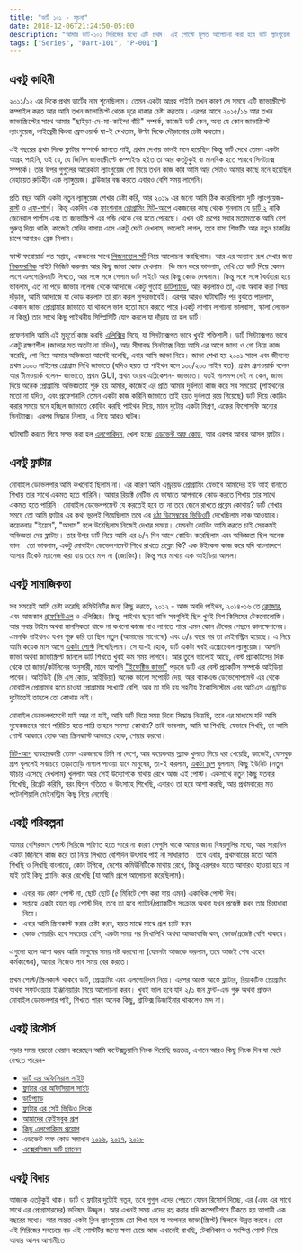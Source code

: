 ```yaml
---
title: "ডার্ট ১০১ - সূচনা"
date: 2018-12-06T21:24:50-05:00
description: "আমার ডার্ট-১০১ সিরিজের মধ্যে এটি প্রথম। এই পোস্টে মূলত আলোচনা করা হবে ডার্ট ল্যাংগুয়েজ নিয়ে আমার প্রাথমিক অভিজ্ঞতা এবং এই ধারার পরবর্তি পদক্ষেপ/পোস্ট নিয়ে।"
tags: ["Series", "Dart-101", "P-001"]
---
```


## একটু কাহিনী

২০১১/১২ এর দিকে প্রথম ডার্টের নাম শুনেছিলাম। তেমন একটা আগ্রহ পাইনি তখন কারণ সে সময়ে এটি জাভাস্ক্রীপ্টে কম্পাইল করত আর আমি তখন জাভাস্ক্রিপ্ট থেকে দূরে থাকার চেষ্টা করতাম। এরপর আসে ২০১৫/১৬ আর তখন জাভাস্ক্রিপ্টের সাথে আমার "ছাইড়া-দে-মা-কাইন্দা বাঁচি" সম্পর্ক, কাজেই ডার্ট কেন, অন্য যে কোন জাভাস্ক্রিপ্ট ল্যাংগুয়েজ, লাইব্রেরী কিংবা ফ্রেমওয়ার্ক যা-ই দেখতাম, উল্টা দিকে দৌড়ানোর চেষ্টা করতাম।

এই বছরের প্রথম দিকে ফ্লাটার সম্পর্কে জানতে পাই, প্রথম দেখায় ভালই মনে হয়েছিল কিন্তু ডার্ট দেখে তেমন একটা আগ্রহ পাইনি, ওই যে, যে জিনিস জাভাস্ক্রীপ্টে কম্পাইল্ড হইত তা আর কতটুকুই বা মানবিক হতে পারবে সিনট্যাক্স সম্পর্কে। তার উপর গুগুলের আরেকটা ল্যাংগুয়েজ গো নিয়ে তখন কাজ করি আমি আর সেটাও আমার কাছে মনে হয়েছিল নেহায়েত রুচিহীন এক ল্যাঙ্গুয়েজ। ব্রাউজার বন্ধ করতে এবারও বেশি সময় লাগেনি।

প্রতি বছর আমি একটা নতুন ল্যাঙ্গুয়েজ শেখার চেষ্টা করি, আর ২০১৯ এর জন্যে আমি ঠিক করেছিলাম দুটি ল্যাংগুয়েজ- [রাস্ট](https://www.rust-lang.org) ও [এফ-শার্প](https://fsharp.org)।  কিন্তু একদিন এক [ফাংশনাল প্রোগ্রামিং মিট-আপে](https://www.meetup.com/FunctionalTO-meetup/) একজনের কাছ থেকে শুনলাম যে [ডার্ট ২](https://medium.com/dartlang/announcing-dart-2-1-improved-performance-usability-9f55fca6f31a) নাকি জেনেরাল পার্পাস এবং তা জাভাস্ক্রিপ্ট এর গন্ডি থেকে বের হতে পেরেছে। এখন ওই গ্রূপের সবার মতামতকে আমি বেশ গুরুত্ব দিয়ে থাকি, কাজেই সেদিন বাসায় এসে একটু ঘেটে দেখলাম, ভালোই লাগল, তবে বাসা শিফটিং আর নতুন চাকরির চাপে আবারও ব্রেক নিলাম।

ফাস্ট ফরোয়ার্ড গত সপ্তাহ, একজনের সাথে [পিজনহোল সর্ট](https://en.wikipedia.org/wiki/Pigeonhole_sort) নিয়ে আলোচনা করছিলাম। আর এর অন্যান্য রূপ দেখার জন্য [গিকফরগিক](https://www.geeksforgeeks.org/) সাইট ভিজিট করলাম আর কিছু জাভা কোড দেখলাম। কি মনে করে ভাবলাম, দেখি তো ডার্ট দিয়ে কেমন লাগে এলগোরিদমটি লিখতে, আর সঙ্গে সঙ্গে গেলাম ডার্ট সাইটে আর কিছু কোড দেখলাম। কিন্তু সঙ্গে সঙ্গে ধৈর্যহারা হয়ে ভাবলাম, এত না পড়ে জাভার নলেজ থেকে আন্দাজে একটু গুতাই [ডার্টপ্যাডে](https://dartpad.dartlang.org), আর করলামও তা, এবং অবাক করা বিষয় দাঁড়াল, আমি আন্দাজে যা কোড করলাম তা রান করল সুন্দরভাবেই। এরপর আরও ঘাটাঘাটির পর বুঝতে পারলাম, একজন জাভা প্রোগ্রামার জাভাতে যা থাকলে ভাল হতো মনে করতে পারে (একটু লাগাম লাগানো ভালবাসা, স্কালা লেভেল না কিন্তু) তার সাথে কিছু পাইথনীয় সিম্প্লিসিটি যোগ করলে যা দাঁড়ায় তা হল ডার্ট।

প্রফেশনালি আমি এই মুহূর্তে কাজ করছি [এলিক্সির](http://elixir-lang.org) নিয়ে, যা সিনট্যাক্সগত ভাবে খুবই শক্তিশালী। ডার্ট সিন্ট্যাক্সগত ভাবে একটু রক্ষণশীল (জাভার মত অতটা না যদিও), আর সীমাবদ্ধ সিনট্যাক্স নিয়ে আমি এর আগে জাভা ও গো নিয়ে কাজ করেছি, গো নিয়ে আমার অভিজ্ঞতা আগেই বলেছি, এবার আসি জাভা নিয়ে। জাভা শেখা হয় ২০০১ সালে এবং জীবনের প্রথম ১০০০ লাইনের প্রোগ্রাম লিখি জাভাতে (যদিও হয়ত তা পাইথন হলে ১০০/২০০ লাইন হত), প্রথম গ্রূপওয়ার্ক বলেন আর টীমওয়ার্ক বলেন- জাভাতে, প্রথম GUI, প্রথম ওয়েব এপ্লিকেশন- জাভাতে। যতই গালমন্দ দেই না কেন, জাভা দিয়ে অনেক প্রোগ্রামিং অভিজ্ঞতাই শুরু হয় আমার, কাজেই এর প্রতি আমার দুর্বলতা কাজ করে সব সময়েই (পাইথনের মতো না যদিও, এবং প্রফেশনালি তেমন একটা কাজ করিনি জাভাতে তাই হয়ত দুর্বলতা রয়ে গিয়েছে) ডার্ট দিয়ে কোডিং করার সময়ে মনে হচ্ছিল জাভাতে কোডিং করছি পাইথন দিয়ে, মানে দুটোর একটা মিশ্রণ, একের ফিলোসফি অন্যের সিনট্যাক্স। এরপর সিদ্ধান্ত নিলাম, এ নিয়ে আরও ঘাটৰ।

ঘাটাঘাটি করতে গিয়ে সল্ভ করা হল [এলগোরিদম](https://github.com/code-shoily/algorithms-in-dart), খেলা হচ্ছে [এডভেন্ট অফ কোড](https://github.com/code-shoily/advent-of-dart), আর এরপর আবার আসল ফ্লাটার।

## একটু ফ্লাটার

মোবাইল ডেভেলপার আমি কখনোই ছিলাম না। এর কারণ আমি এন্ড্রয়েড প্রোগ্রামিং যেভাবে আমাদের ইউ আই বানাতে শিখায় তার সাথে একমত হতে পারিনি। আবার রিয়াক্ট নেটিভ যে ভাষাতে আপনাকে কোড করতে শিখায় তার সাথে একমত হতে পারিনি। মোবাইল ডেভেলপমেন্ট যে করতেই হবে তা না তবে জেনে রাখতে প্রব্লেম কোথায়? ডার্ট শেখার সময়ে তো আমি ফ্লাটার এর কথা ভুলেই গিয়েছিলাম তবে এর [৪ঠা ডিসেম্বরের ভিডিওটি](https://www.youtube.com/watch?v=NQ5HVyqg1Qc) দেখেছিলাম লাঞ্চ আওয়ারে। কয়েকবার "ইয়েস", "অসাম" বলে উঠেছিলাম নিজেই দেখার সময়ে। যেমনটা কোডিং আমি করতে চাই সেরকমই অভিজ্ঞতা দেয় ফ্লাটার। তার উপর ডার্ট নিয়ে আমি এর ৬/৭ দিন আগে কোডিং করেছিলাম এবং অভিজ্ঞতা ছিল অনেক ভাল। তো ভাবলাম, একটু মোবাইল ডেভেলপমেন্ট শিখে রাখতে প্রব্লেম কি? এক উইকেন্ড কাজ করে যদি বাংলাদেশে আসার টিকেট ম্যানেজ করা যায় তবে মন্দ না (জোকিং)। কিন্তু পরে মাথায় এক আইডিয়া আসল।

## একটু সামাজিকতা

সব সময়েই আমি চেষ্টা করেছি কমিউনিটির জন্য কিছু করতে, ২০১২ - আজ অবধি পাইথন, ২০১৪-১৬ তে [ক্লোজার](http://clojure.org), এবং আজকাল [গ্রাফকিউএল](https://graphql.org) ও এলিক্সির। কিন্তু, পাইথন ছাড়া বাকি সবগুলিই ছিল খুবই নিশ কিসিমের টেকনোলোজি। আর সবার টাইম অথবা মানসিকতা থাকে না কখনো কাজে নাও লাগতে পারে এমন কোন টেকের পেছনে কালক্ষেপনের। এমনকি পাইথনও যখন শুরু করি তা ছিল নতুন (আমাদের সাপেক্ষে) এবং ৩/৪ বছর পর তা মেইনস্ট্রিম হয়েছে। এ নিয়ে আমি কয়েক মাস আগে [একটা পোস্ট](http://mafinar.ca/bn/posts/python-bd/) লিখেছিলাম। সে যা-ই হোক, ডার্ট একটা খবই এপ্রোচেবল ল্যাঙ্গুয়েজ। আপনি জাভা অথবা জাভাস্ক্রিপ্ট জানলে ডার্ট শিখতে খুবই কম সময় লাগবে। আর তুলে ভালোই আছে, বেস্ট প্র্যাকটিসের দিক থেকে তা জাভা/কটলিনের অনুসারী, মানে আপনি ["ইফেক্টিভ জাভা"](https://www.amazon.com/Effective-Java-3rd-Joshua-Bloch/dp/0134685997) পড়লে ডার্ট এর বেস্ট প্র্যাকটিস সম্পর্কে আইডিয়া পাবেন। আইডিই ([ভি এস কোড](https://code.visualstudio.com/), [আইডিয়া](https://www.jetbrains.com/idea/)) অনেক ভালো সপোর্র্ট দেয়, আর ব্যাকএন্ড ডেভেলোপমেন্ট এর থেকে মোবাইল প্রোগ্রামার হতে চাওয়া প্রোগ্রামার সংখ্যাই বেশি, আর তা যদি হয় সহনীয় ইকোসিস্টেমে এবং আইএস এন্ড্রোইড দুটোতেই তাহলে তো কোথায় নাই।

মোবাইল ডেভেলপমেন্টে যাই আর না যাই, আমি ডার্ট নিয়ে সময় দিবো সিদ্ধান্ত নিয়েছি, তবে এর মাধ্যমে যদি আমি দুযেকজনের সাথে পরিচিত হতে পারি তাহলে সমস্যা কোথায়? তাই ভাবলাম, আমি যা শিখছি, যেভাবে শিখছি, তা আমি পোস্ট আকারে হোক আর স্ক্রিনকাস্ট আকারে হোক, শেয়ার করবো।

[মিট-আপ](https://meetup.com) ব্যবহারকারী তেমন একজনকে চিনি না দেশে, আর কয়েকবার স্ল্যাক খুলতে গিয়ে ধরা খেয়েছি, কাজেই, ফেসবুক গ্রূপ খুললেই সবচেয়ে তাড়াতাড়ি নাগাল পাওয়া যাবে মানুষের, তা-ই করলাম, [একটা গ্রূপ](https://www.facebook.com/groups/804731159871538/) খুললাম, কিছু ইউনিট  (নতুন ফীচার এসেছে দেখলাম)  খুললাম আর সেই উদ্যোগকে মাথায় রেখে আজ এই পোস্ট। একসাথে নতুন কিছু যতবার শিখেছি, রিগ্রেট করিনি, বরং দ্বিগুন গতিতে ও উৎসাহে শিখেছি, এবারও তা হবে আশা করছি, আর প্রথমবারের মত পটেনশিয়ালি মেইনস্ট্রিম কিছু নিয়ে নেমেছি।

## একটু পরিকল্পনা

আমার বেশিরভাগ পোস্ট সিরিজে পরিণত হতে পারে না কারণ সেগুলি থাকে আমার জানা বিষয়গুলির মধ্যে, আর সারাদিন একটা জিনিসে কাজ করে তা নিয়ে লিখতে বেশিদিন উৎসাহ পাই না সাধারণত। তবে এবার, প্রথমবারের মতো আমি শিখছি ও লিখছি বাংলাতে, কোন টপিকে, দেশের কমিউনিটিকে মাথায় রেখে, কিন্তু এরপরও যাতে আবারও হাওয়া হয়ে না যাই তাই কিছু প্ল্যানিং করে রেখেছি (যা আমি গ্রূপে আলোচনা করেছিলাম)।

* এবার বড় কোন পোস্ট না, ছোট ছোট (৫ মিনিটে শেষ করা যায় এমন) একাধিক পোস্ট দিব।
* সপ্তাহে একটা হয়ত বড় পোস্ট দিব, তবে তা হবে প্যাটার্ন/প্র্যাকটিস সংক্রান্ত অথবা যখন প্রজেক্ট করব তার চিন্তাধারা নিয়ে।
* এবার আমি স্ক্রিনকাস্ট করার চেষ্টা করব, হয়ত মাঝে মাঝে গ্রূপ চ্যাট করব
* কোড শেয়ারিং হবে সবচেয়ে বেশি, একটা সময় পর লিখালিখি অথবা আড্ডাবাজি কম, কোড/প্রজেক্ট বেশি থাকবে।

এগুলো হলে আশা করব আমি মানুষের সময় নষ্ট করবো না (যেমনটা আজকে করলাম, তবে আজই শেষ এহেন কর্মকান্ডের), আবার নিজেও পাব সময় বের করতে।

প্রথম পোস্ট/স্ক্রিনকাস্ট থাকবে ডার্ট, প্রোগ্রামিং এবং এলগোরিদম নিয়ে। এরপর আস্তে আস্তে ফ্লাটার, রিয়াকটিভ প্রোগ্রামিং অথবা সফটওয়্যার ইঞ্জিনিয়ারিং নিয়ে আলোচনা করব।  খুবই ভাল হবে যদি ২/১ জন ফ্রন্ট-এন্ড গুরু অথবা প্রাক্তন মোবাইল ডেভেলপার পাই, শিখতে পারব অনেক কিছু, গ্রাফিক্স ডিজাইনার থাকলেও মন্দ না।

## একটু রিসৌর্স

পড়ার সময় হয়তো খেয়াল করেছেন আমি কন্টেক্সচুয়ালি লিংক দিয়েছি যত্রতত্র, এখানে আরও কিছু লিংক দিব যা ঘেটে দেখতে পারেন-

* [ডার্ট এর অফিসিয়াল সাইট](https://www.dartlang.org)
* [ফ্লাটার এর অফিসিয়াল সাইট](http://flutter.io)
* [ডার্টপ্যাড](https://dartpad.dartlang.org)
* [ফ্লাটার এর সেই ভিডিও লিংক](https://www.youtube.com/watch?v=NQ5HVyqg1Qc)
* [আমাদের ফেইসবুক গ্রূপ](https://www.facebook.com/groups/804731159871538/)
* [কিছু এলগোরিদম প্রয়োগ](https://github.com/code-shoily/algorithms-in-dart)
* এডভেন্ট অফ কোড সমাধান [২০১৬](https://github.com/julemand101/AdventOfCode2016), [২০১৭](https://github.com/julemand101/AdventOfCode2017), [২০১৮](https://github.com/julemand101/AdventOfCode2018)
* [এক্সেরসিজম ডার্ট চ্যানেল](https://exercism.io/tracks/dart)

## একটু বিদায়

আজকে এতটুকুই থাক। ডার্ট ও ফ্লাটার দুটোই নতুন, তবে গুগুল এদের পেছনে যেমন রিসোর্স দিচ্ছে, এর (এবং এর সাথে সাথে এর প্রোগ্রামারদের) ভবিষ্যৎ উজ্জ্বল। আর এখনই সময় এদের রপ্ত  করার যদি কম্পেটিশনে টিকতে হয় আগামী এক বছরের মধ্যে। আর অন্তত একটা ক্লিন ল্যাংগুয়েজ তো শিখা  হবে যা আপনার জাভা(স্ক্রিপ্ট) স্কিলকে  উন্নত করবে। তো এই সিরিজের সবচেয়ে বড় এই পোস্টটির জন্যে ক্ষমা চেয়ে আজ এখানেই রাখছি, টেকনিকাল ও সংক্ষিপ্ত পোস্ট নিয়ে আবার আসব আগামীতে।
